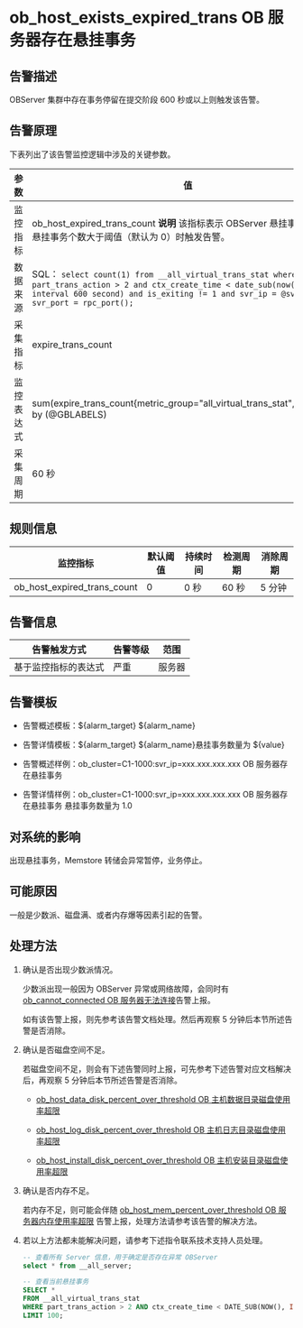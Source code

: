 ob_host_exists_expired_trans OB 服务器存在悬挂事务 
==============================================================



**告警描述** 
-----------------------------

OBServer 集群中存在事务停留在提交阶段 600 秒或以上则触发该告警。

告警原理 
-------------------------

下表列出了该告警监控逻辑中涉及的关键参数。


|  参数   |                                                                                                                                    值                                                                                                                                     |
|-------|--------------------------------------------------------------------------------------------------------------------------------------------------------------------------------------------------------------------------------------------------------------------------|
| 监控指标  | ob_host_expired_trans_count **说明**  该指标表示 OBServer 悬挂事务个数，当悬挂事务个数大于阈值（默认为 0）时触发告警。                                                                                                                                                       |
| 数据来源  | SQL： ```select count(1) from __all_virtual_trans_stat where part_trans_action > 2 and ctx_create_time < date_sub(now(), interval 600 second) and is_exiting != 1 and svr_ip = @svr_ip and svr_port = rpc_port(); ```  |
| 采集指标  | expire_trans_count                                                                                                                                                                                                                                                       |
| 监控表达式 | sum(expire_trans_count{metric_group="all_virtual_trans_stat",@LABELS}) by (@GBLABELS)                                                                                                                                                                                    |
| 采集周期  | 60 秒                                                                                                                                                                                                                                                                     |



**规则信息** 
-----------------------------



|            监控指标             | 默认阈值 | 持续时间 | 检测周期 | 消除周期 |
|-----------------------------|------|------|------|------|
| ob_host_expired_trans_count | 0    | 0 秒  | 60 秒 | 5 分钟 |



**告警信息** 
-----------------------------



|   告警触发方式   | 告警等级 | 范围  |
|------------|------|-----|
| 基于监控指标的表达式 | 严重   | 服务器 |



**告警模板** 
-----------------------------

* 告警概述模板：\${alarm_target} ${alarm_name}

  

* 告警详情模板：\${alarm_target} \${alarm_name}悬挂事务数量为 ${value}

  

* 告警概述样例：ob_cluster=C1-1000:svr_ip=xxx.xxx.xxx.xxx OB 服务器存在悬挂事务

  

* 告警详情样例：ob_cluster=C1-1000:svr_ip=xxx.xxx.xxx.xxx OB 服务器存在悬挂事务 悬挂事务数量为 1.0

  




**对系统的影响** 
-------------------------------

出现悬挂事务，Memstore 转储会异常暂停，业务停止。

**可能原因** 
-----------------------------

一般是少数派、磁盘满、或者内存爆等因素引起的告警。

**处理方法** 
-----------------------------

1. 确认是否出现少数派情况。

   少数派出现一般因为 OBServer 异常或网络故障，会同时有 [ob_cannot_connected OB 服务器无法连接](../2.ob-alert/1.ob_cannot_connected-observer-cannot-be-connected.md)告警上报。

   如有该告警上报，则先参考该告警文档处理。然后再观察 5 分钟后本节所述告警是否消除。
   

2. 确认是否磁盘空间不足。

   若磁盘空间不足，则会有下述告警同时上报，可先参考下述告警对应文档解决后，再观察 5 分钟后本节所述告警是否消除。
   * [ob_host_data_disk_percent_over_threshold OB 主机数据目录磁盘使用率超限](../2.ob-alert/41.ob_host_data_disk_percent_over_threshold-ob-host-data-directory-disk-usage-limit-exceeded.md)

     
   
   * [ob_host_log_disk_percent_over_threshold OB 主机日志目录磁盘使用率超限](../2.ob-alert/42.the-disk-usage-of-the-ob_host_log_disk_percent_over_threshold-ob-host-log-directory.md)

     
   
   * [ob_host_install_disk_percent_over_threshold OB 主机安装目录磁盘使用率超限](../2.ob-alert/43.the-error-message-returned-because-the-disk-usage-of-the.md)

     
   

   

3. 确认是否内存不足。

   若内存不足，则可能会伴随 [ob_host_mem_percent_over_threshold OB 服务器内存使用率超限](../2.ob-alert/20.the-memory-usage-of-the-ob_host_mem_percent_over_threshold-ob-server-exceeds-the.md) 告警上报，处理方法请参考该告警的解决方法。
   

4. 若以上方法都未能解决问题，请参考下述指令联系技术支持人员处理。

   ```sql
   -- 查看所有 Server 信息，用于确定是否存在异常 OBServer
   select * from __all_server;
   
   -- 查看当前悬挂事务
   SELECT *
   FROM __all_virtual_trans_stat
   WHERE part_trans_action > 2 AND ctx_create_time < DATE_SUB(NOW(), INTERVAL 500 SECOND)
   LIMIT 100;
   ```

   



